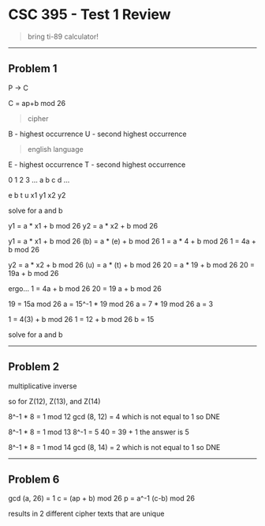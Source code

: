 # CSC 395 - Test 1 Review

> bring ti-89 calculator!

---

## Problem 1

P -> C

C = ap+b mod 26

> cipher

B - highest occurrence
U - second highest occurrence

> english language

E - highest occurrence
T - second highest occurrence

0 1 2 3 …
a b c d …

e   b   t   u
x1  y1  x2  y2

solve for a and b

y1 = a * x1 + b mod 26
y2 = a * x2 + b mod 26

y1 = a * x1 + b mod 26
(b) = a * (e) + b mod 26
1 = a * 4 + b mod 26
1 = 4a + b mod 26

y2 = a * x2 + b mod 26
(u) = a * (t) + b mod 26
20 = a * 19 + b mod 26
20 = 19a + b mod 26

ergo…
1 = 4a + b mod 26
20 = 19 a + b mod 26

19 = 15a mod 26
a = 15^-1 * 19 mod 26
a = 7 * 19 mod 26
a = 3

1 = 4(3) + b mod 26
1 = 12 + b mod 26
b = 15

solve for a and b

---

## Problem 2

multiplicative inverse

so for Z(12), Z(13), and Z(14)

8^-1 * 8 = 1 mod 12
gcd (8, 12) = 4 which is not equal to 1
so DNE

8^-1 * 8 = 1 mod 13
8^-1 = 5
40 = 39 + 1
the answer is 5

8^-1 * 8 = 1 mod 14
gcd (8, 14) = 2 which is not equal to 1
so DNE

---

## Problem 6

gcd (a, 26) = 1
c = (ap + b) mod 26
p = a^-1 (c-b) mod 26

results in 2 different cipher texts that are unique

